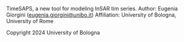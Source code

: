 TimeSAPS, a new tool for modeling InSAR tim series.
Author: Eugenia Giorgini (eugenia.giorgini@unibo.it)
Affiliation: University of Bologna, University of Rome

Copyright 2024 University of Bologna
